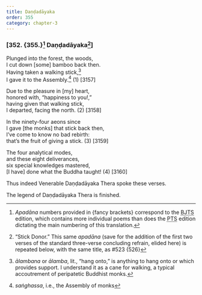 ```yaml
---
title: Daṇḍadāyaka
order: 355
category: chapter-3
---
```


### \[352. {355.}[^1] Daṇḍadāyaka[^2]\]

Plunged into the forest, the woods,  
I cut down \[some\] bamboo back then.  
Having taken a walking stick,[^3]  
I gave it to the Assembly.[^4] (1) \[3157\]

Due to the pleasure in \[my\] heart,  
honored with, “happiness to you!,”  
having given that walking stick,  
I departed, facing the north. (2) \[3158\]

In the ninety-four aeons since  
I gave \[the monks\] that stick back then,  
I’ve come to know no bad rebirth:  
that’s the fruit of giving a stick. (3) \[3159\]

The four analytical modes,  
and these eight deliverances,  
six special knowledges mastered,  
\[I have\] done what the Buddha taught! (4) \[3160\]

Thus indeed Venerable Daṇḍadāyaka Thera spoke these verses.

The legend of Daṇḍadāyaka Thera is finished.

[^1]: *Apadāna* numbers provided in {fancy brackets} correspond to the <abbr title="Buddha Jayanthi Tripitaka Series">BJTS</abbr> edition, which contains more individual poems than does the <abbr title="Pali Text Society">PTS</abbr> edition dictating the main numbering of this translation.

[^2]: “Stick Donor.” This same *apadāna* (save for the addition of the first two verses of the standard three-verse concluding refrain, elided here) is repeated below, with the same title, as \#523 {526}

[^3]: *ālambana* or *ālamba*, lit., “hang onto,” is anything to hang onto or which provides support. I understand it as a cane for walking, a typical accoutrement of peripatetic Buddhist monks.

[^4]: *saṅghassa*, i.e., the Assembly of monks
